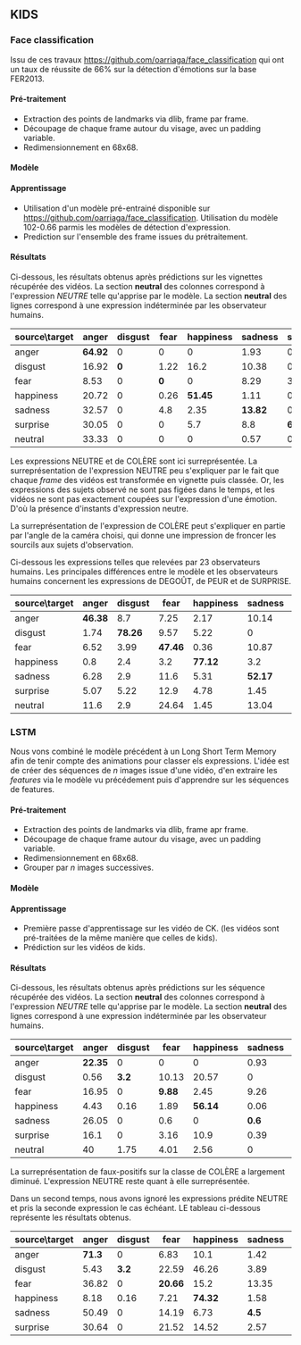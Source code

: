 ## KIDS ##

### Face classification ###

Issu de ces travaux https://github.com/oarriaga/face_classification qui ont un
taux de réussite de 66% sur la détection d'émotions sur la base FER2013.

#### Pré-traitement ####

* Extraction des points de landmarks via dlib, frame par frame.
* Découpage de chaque frame autour du visage, avec un padding variable.
* Redimensionnement en 68x68.

#### Modèle ####

#### Apprentissage ####

* Utilisation d'un modèle pré-entrainé disponible sur https://github.com/oarriaga/face_classification. Utilisation du modèle 102-0.66
parmis les modèles de détection d'expression.
* Prediction sur l'ensemble des frame issues du prétraitement.

#### Résultats ####

Ci-dessous, les résultats obtenus après prédictions sur les vignettes récupérée
des vidéos. La section **neutral** des colonnes correspond à l'expression
*NEUTRE* telle qu'apprise par le modèle. La section **neutral** des lignes
correspond à une expression indéterminée par les observateur humains.    

| source\target	| anger	    | disgust   | fear	  | happiness  	| sadness  	| surprise  	| neutral   |
| ------------	| --------- | --------- | ------	| ----------	| ---------	| ----------	| --------- |
| anger	        | **64.92**	|     0	    | 0	      | 0	          | 1.93	    | 0	          | 33.15     |
| disgust	      |   16.92	  |   **0**	  | 1.22	  | 16.2	      | 10.38	    | 0	          | 55.28     |
| fear	        |   8.53	  |     0	    | **0**  	| 0	          | 8.29	    | 3.4	        | 79.78     |
| happiness	    |   20.72	  |     0	    | 0.26    | **51.45**	  | 1.11	    | 0.55	      | 25.91     |
| sadness	      |   32.57	  |     0	    | 4.8	    | 2.35	      | **13.82**	| 0	          | 46.46     |
| surprise	    |   30.05	  |     0	    | 0	      | 5.7	        | 8.8	      | **6.88**	  | 48.58     |
| neutral	      |   33.33	  |     0	    | 0	      | 0	          | 0.57	    | 0	          | **66.1**  |

Les expressions NEUTRE et de COLÈRE sont ici surreprésentée. La surreprésentation
de l'expression NEUTRE peu s'expliquer par le fait que chaque *frame*  des
vidéos est transformée en vignette puis classée. Or, les expressions des sujets
observé ne sont pas figées dans le temps, et les vidéos ne sont pas exactement
coupées sur l'expression d'une émotion. D'où la présence d'instants d'expression
neutre.

La surreprésentation de l'expression de COLÈRE peut s'expliquer en partie par
l'angle de la caméra choisi, qui donne une impression de froncer les sourcils
aux sujets d'observation.

Ci-dessous les expressions telles que relevées par 23 observateurs humains. Les
principales différences entre le modèle et les observateurs humains concernent
les expressions de DEGOÛT, de PEUR et de SURPRISE.

| source\target	| anger	    | disgust   | fear	    | happiness  	| sadness  	| surprise  | neutral   |
| ------------	| --------- | --------- | ------	  | ----------	| ---------	| --------- | --------- |
| anger	        | **46.38**	| 8.7	      | 7.25	    | 2.17	      | 10.14     | 4.35	    | 21.01     |
| disgust	      | 1.74		  | **78.26** | 9.57	    | 5.22	      | 0	   	    | 4.35	    | 0.87      |
| fear	        | 6.52	    | 3.99	    | **47.46**	| 0.36	      | 10.87     | 21.74	    | 9.06      |
| happiness	    | 0.8	  	  | 2.4	      | 3.2	      | **77.12**   | 3.2	      | 8.93	    | 4.35      |
| sadness	      | 6.28		  | 2.9	      | 11.6	    | 5.31	      | **52.17**	| 5.8	      | 15.94     |
| surprise	    | 5.07		  | 5.22	    | 12.9	    | 4.78	      | 1.45	    | **64.06** | 6.52      |
| neutral	      | 11.6		  | 2.9	      | 24.64	    | 1.45	      | 13.04     | 1.45	    | **44.93** |


### LSTM ###

Nous vons combiné le modèle précédent à un Long Short Term Memory afin de
tenir compte des animations pour classer els expressions. L'idée est de créer des
séquences de *n* images issue d'une vidéo, d'en extraire les *features* via le
modèle vu précédement puis d'apprendre sur les séquences de features.

#### Pré-traitement ####
* Extraction des points de landmarks via dlib, frame apr frame.
* Découpage de chaque frame autour du visage, avec un padding variable.
* Redimensionnement en 68x68.
* Grouper par *n* images successives.

#### Modèle ####

#### Apprentissage ####

* Première passe d'apprentissage sur les vidéo de CK. (les vidéos sont
  pré-traitées de la même manière que celles de kids).
* Prédiction sur les vidéos de kids.

#### Résultats ####

Ci-dessous, les résultats obtenus après prédictions sur les séquence récupérée
des vidéos. La section **neutral** des colonnes correspond à l'expression
*NEUTRE* telle qu'apprise par le modèle. La section **neutral** des lignes
correspond à une expression indéterminée par les observateur humains.    

| source\target	| anger	    | disgust   | fear	   | happiness | sadness | surprise  | neutral   |
| ------------	| --------- | --------- | ------	 | --------- | ------- | --------- | --------  |
| anger	        | **22.35**	|     0	    | 0	       | 0	       | 0.93	   | 0	       | 76.72     |
| disgust	      |   0.56	  |   **3.2** | 10.13    | 20.57	   | 0	     | 5	       | 60.54     |
| fear	        |   16.95   |     0	  	| **9.88** | 2.45	     | 9.26	   | 2.5	     | 58.96     |
| happiness	    |   4.43	  |     0.16	| 1.89	   | **56.14** | 0.06	   | 3.96      | 33.35     |
| sadness	      |   26.05	  |     0	  	| 0.6	     | 0	       | **0.6** | 7.35      | 65.4      |
| surprise	    |   16.1	  |     0	  	| 3.16	   | 10.9	     | 0.39	   | **12.73** | 56.72     |
| neutral	      |   40	 	  |     1.75	| 4.01	   | 2.56	     | 0	     | 0	       | **51.67** |

La surreprésentation de faux-positifs sur la classe de COLÈRE a largement diminué.
L'expression NEUTRE reste quant à elle surreprésentée.

Dans un second temps, nous avons ignoré les expressions prédite NEUTRE et pris
la seconde expression le cas échéant. LE tableau ci-dessous représente les
résultats obtenus.

| source\target	| anger	    | disgust   | fear	    | happiness | sadness | surprise  |
| ------------	| --------- | --------- | ------	  | --------- | ------- | --------- |
| anger	        | **71.3**	|     0	    | 6.83	    | 10.1	    | 1.42	  | 10.35     |
| disgust	      |   5.43	  |   **3.2** | 22.59	    | 46.26	    | 3.89	  | 18.63     |
| fear	        |   36.82   |     0	  	| **20.66**	| 15.2	    | 13.35	  | 13.97     |
| happiness	    |   8.18	  |     0.16	| 7.21	    | **74.32** | 1.58	  | 8.55      |
| sadness	      |   50.49	  |     0	  	| 14.19	    | 6.73	    | **4.5**	| 24.08     |
| surprise	    |   30.64	  |     0	  	| 21.52	    | 14.52	    | 2.57	  | **30.75** |
